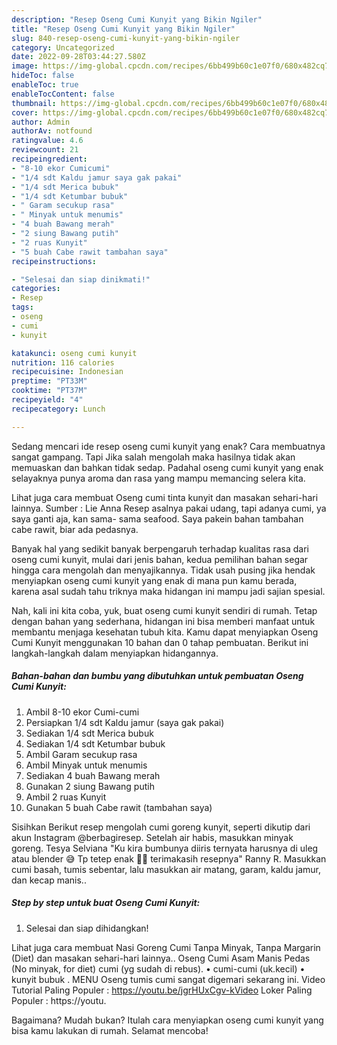 ```yaml
---
description: "Resep Oseng Cumi Kunyit yang Bikin Ngiler"
title: "Resep Oseng Cumi Kunyit yang Bikin Ngiler"
slug: 840-resep-oseng-cumi-kunyit-yang-bikin-ngiler
category: Uncategorized
date: 2022-09-28T03:44:27.580Z
image: https://img-global.cpcdn.com/recipes/6bb499b60c1e07f0/680x482cq70/oseng-cumi-kunyit-foto-resep-utama.jpg
hideToc: false
enableToc: true
enableTocContent: false
thumbnail: https://img-global.cpcdn.com/recipes/6bb499b60c1e07f0/680x482cq70/oseng-cumi-kunyit-foto-resep-utama.jpg
cover: https://img-global.cpcdn.com/recipes/6bb499b60c1e07f0/680x482cq70/oseng-cumi-kunyit-foto-resep-utama.jpg
author: Admin
authorAv: notfound
ratingvalue: 4.6
reviewcount: 21
recipeingredient:
- "8-10 ekor Cumicumi"
- "1/4 sdt Kaldu jamur saya gak pakai"
- "1/4 sdt Merica bubuk"
- "1/4 sdt Ketumbar bubuk"
- " Garam secukup rasa"
- " Minyak untuk menumis"
- "4 buah Bawang merah"
- "2 siung Bawang putih"
- "2 ruas Kunyit"
- "5 buah Cabe rawit tambahan saya"
recipeinstructions:

- "Selesai dan siap dinikmati!"
categories:
- Resep
tags:
- oseng
- cumi
- kunyit

katakunci: oseng cumi kunyit 
nutrition: 116 calories
recipecuisine: Indonesian
preptime: "PT33M"
cooktime: "PT37M"
recipeyield: "4"
recipecategory: Lunch

---
```



Sedang mencari ide resep oseng cumi kunyit yang enak? Cara membuatnya sangat gampang. Tapi Jika salah mengolah maka hasilnya tidak akan memuaskan dan bahkan tidak sedap. Padahal oseng cumi kunyit yang enak selayaknya punya aroma dan rasa yang mampu memancing selera kita.


Lihat juga cara membuat Oseng cumi tinta kunyit dan masakan sehari-hari lainnya. Sumber : Lie Anna Resep asalnya pakai udang, tapi adanya cumi, ya saya ganti aja, kan sama- sama seafood. Saya pakein bahan tambahan cabe rawit, biar ada pedasnya.

Banyak hal yang sedikit banyak berpengaruh terhadap kualitas rasa dari oseng cumi kunyit, mulai dari jenis bahan, kedua pemilihan bahan segar hingga cara mengolah dan menyajikannya. Tidak usah pusing jika hendak menyiapkan oseng cumi kunyit yang enak di mana pun kamu berada, karena asal sudah tahu triknya maka hidangan ini mampu jadi sajian spesial.


Nah, kali ini kita coba, yuk, buat oseng cumi kunyit sendiri di rumah. Tetap dengan bahan yang sederhana, hidangan ini bisa memberi manfaat untuk membantu menjaga kesehatan tubuh kita. Kamu dapat menyiapkan Oseng Cumi Kunyit menggunakan 10 bahan dan 0 tahap pembuatan. Berikut ini langkah-langkah dalam menyiapkan hidangannya.

<!--inarticleads1-->

##### Bahan-bahan dan bumbu yang dibutuhkan untuk pembuatan Oseng Cumi Kunyit:

1. Ambil 8-10 ekor Cumi-cumi
1. Persiapkan 1/4 sdt Kaldu jamur (saya gak pakai)
1. Sediakan 1/4 sdt Merica bubuk
1. Sediakan 1/4 sdt Ketumbar bubuk
1. Ambil  Garam secukup rasa
1. Ambil  Minyak untuk menumis
1. Sediakan 4 buah Bawang merah
1. Gunakan 2 siung Bawang putih
1. Ambil 2 ruas Kunyit
1. Gunakan 5 buah Cabe rawit (tambahan saya)


Sisihkan Berikut resep mengolah cumi goreng kunyit, seperti dikutip dari akun Instagram @berbagiresep. Setelah air habis, masukkan minyak goreng. Tesya Selviana &#34;Ku kira bumbunya diiris ternyata harusnya di uleg atau blender 😅 Tp tetep enak 👍🏼 terimakasih resepnya&#34; Ranny R. Masukkan cumi basah, tumis sebentar, lalu masukkan air matang, garam, kaldu jamur, dan kecap manis.. 

<!--inarticleads2-->

##### Step by step untuk buat Oseng Cumi Kunyit:


1. Selesai dan siap dihidangkan!

Lihat juga cara membuat Nasi Goreng Cumi Tanpa Minyak, Tanpa Margarin (Diet) dan masakan sehari-hari lainnya.. Oseng Cumi Asam Manis Pedas (No minyak, for diet) cumi (yg sudah di rebus). • cumi-cumi (uk.kecil) • kunyit bubuk . MENU Oseng tumis cumi sangat digemari sekarang ini. Video Tutorial Paling Populer : https://youtu.be/jgrHUxCgv-kVideo Loker Paling Populer : https://youtu. 

Bagaimana? Mudah bukan? Itulah cara menyiapkan oseng cumi kunyit yang bisa kamu lakukan di rumah. Selamat mencoba!
